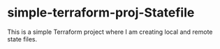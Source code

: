 # simple-terraform-proj-Statefile
This is a simple Terraform project where I am creating local and remote state files. 
